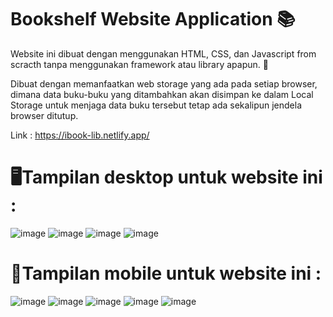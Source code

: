 # Bookshelf Website Application 📚

Website ini dibuat dengan menggunakan HTML, CSS, dan Javascript from scracth tanpa menggunakan framework atau library apapun. 🚀

Dibuat dengan memanfaatkan web storage yang ada pada setiap browser, dimana data buku-buku yang ditambahkan akan disimpan ke dalam Local Storage untuk menjaga data buku tersebut tetap ada sekalipun jendela browser ditutup.

Link :
https://ibook-lib.netlify.app/


# 🖥Tampilan desktop untuk website ini :
![image](https://user-images.githubusercontent.com/87599499/155341345-3a71af56-3d48-46b1-aa72-331bee3e5ce1.png)
![image](https://user-images.githubusercontent.com/87599499/155341713-bac1d8b4-bd98-4004-93f2-4ec908e9f2cf.png)
![image](https://user-images.githubusercontent.com/87599499/155341930-fd4e5de2-4b1d-400d-8c76-5bede9de6819.png)
![image](https://user-images.githubusercontent.com/87599499/155343671-0779fa77-e4c5-4387-a3e7-d1013c38f671.png)


# 📱Tampilan mobile untuk website ini :

![image](https://user-images.githubusercontent.com/87599499/155342985-c818df96-1b0e-4f72-a299-5ab35bb96d0c.png)
![image](https://user-images.githubusercontent.com/87599499/155343158-ee16949a-f47b-4a4b-b54d-558f3b117bfa.png)
![image](https://user-images.githubusercontent.com/87599499/155343350-6f13081e-ce72-4c96-b5ed-5810e72670a6.png)
![image](https://user-images.githubusercontent.com/87599499/155343524-3c3284fe-0636-4646-b680-5ccf553c992a.png)
![image](https://user-images.githubusercontent.com/87599499/155344608-7a60b847-4007-44e5-9103-f5118247110c.png)

